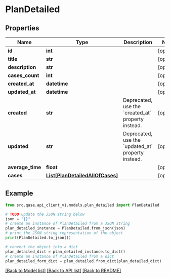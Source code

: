 # PlanDetailed


## Properties

Name | Type | Description | Notes
------------ | ------------- | ------------- | -------------
**id** | **int** |  | [optional] 
**title** | **str** |  | [optional] 
**description** | **str** |  | [optional] 
**cases_count** | **int** |  | [optional] 
**created_at** | **datetime** |  | [optional] 
**updated_at** | **datetime** |  | [optional] 
**created** | **str** | Deprecated, use the &#x60;created_at&#x60; property instead. | [optional] 
**updated** | **str** | Deprecated, use the &#x60;updated_at&#x60; property instead. | [optional] 
**average_time** | **float** |  | [optional] 
**cases** | [**List[PlanDetailedAllOfCases]**](PlanDetailedAllOfCases.md) |  | [optional] 

## Example

```python
from src.qase.api_client_v1.models.plan_detailed import PlanDetailed

# TODO update the JSON string below
json = "{}"
# create an instance of PlanDetailed from a JSON string
plan_detailed_instance = PlanDetailed.from_json(json)
# print the JSON string representation of the object
print(PlanDetailed.to_json())

# convert the object into a dict
plan_detailed_dict = plan_detailed_instance.to_dict()
# create an instance of PlanDetailed from a dict
plan_detailed_form_dict = plan_detailed.from_dict(plan_detailed_dict)
```
[[Back to Model list]](../README.md#documentation-for-models) [[Back to API list]](../README.md#documentation-for-api-endpoints) [[Back to README]](../README.md)


